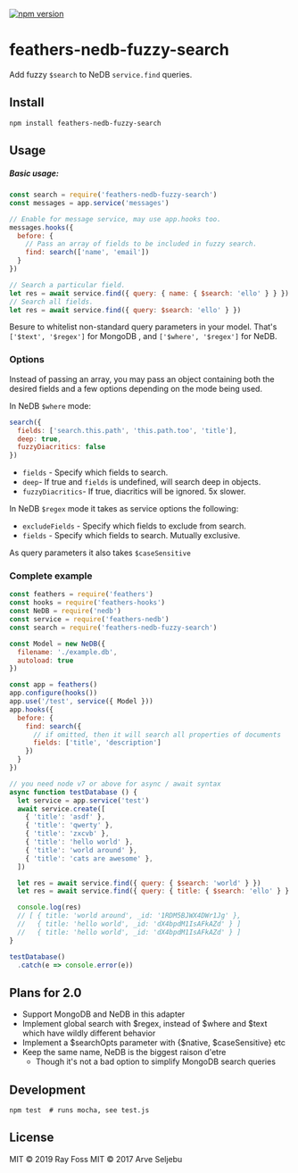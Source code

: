 [![npm version](https://badge.fury.io/js/feathers-nedb-fuzzy-search.svg)](https://badge.fury.io/js/feathers-nedb-fuzzy-search)

# feathers-nedb-fuzzy-search
Add fuzzy `$search` to NeDB `service.find` queries.

## Install
```
npm install feathers-nedb-fuzzy-search
```

## Usage

##### Basic usage:

```js
const search = require('feathers-nedb-fuzzy-search')
const messages = app.service('messages')

// Enable for message service, may use app.hooks too.
messages.hooks({
  before: {
    // Pass an array of fields to be included in fuzzy search.
    find: search(['name', 'email'])
  }
})

// Search a particular field.
let res = await service.find({ query: { name: { $search: 'ello' } } })
// Search all fields.
let res = await service.find({ query: $search: 'ello' } })
```
Besure to whitelist non-standard query parameters in your model.
That's `['$text', '$regex']` for MongoDB , and `['$where', '$regex']` for NeDB. 

### Options

Instead of passing an array, you may pass an object containing both the desired
fields and a few options depending on the mode being used.

In NeDB `$where` mode:

```js
search({
  fields: ['search.this.path', 'this.path.too', 'title'],
  deep: true,
  fuzzyDiacritics: false
})
```

- `fields` - Specify which fields to search.
- `deep`- If true and `fields` is undefined, will search deep in objects.
- `fuzzyDiacritics`- If true, diacritics will be ignored. 5x slower.

In NeDB `$regex` mode it takes as service options the following:

- `excludeFields` - Specify which fields to exclude from search.
- `fields` - Specify which fields to search. Mutually exclusive. 

As query parameters it also takes `$caseSensitive`

### Complete example
```js
const feathers = require('feathers')
const hooks = require('feathers-hooks')
const NeDB = require('nedb')
const service = require('feathers-nedb')
const search = require('feathers-nedb-fuzzy-search')

const Model = new NeDB({
  filename: './example.db',
  autoload: true
})

const app = feathers()
app.configure(hooks())
app.use('/test', service({ Model }))
app.hooks({
  before: {
    find: search({
      // if omitted, then it will search all properties of documents
      fields: ['title', 'description']
    })
  }
})

// you need node v7 or above for async / await syntax
async function testDatabase () {
  let service = app.service('test')
  await service.create([
    { 'title': 'asdf' },
    { 'title': 'qwerty' },
    { 'title': 'zxcvb' },
    { 'title': 'hello world' },
    { 'title': 'world around' },
    { 'title': 'cats are awesome' },
  ])

  let res = await service.find({ query: { $search: 'world' } })
  let res = await service.find({ query: { title: { $search: 'ello' } } })

  console.log(res)
  // [ { title: 'world around', _id: '1RDM5BJWX4DWr1Jg' },
  //   { title: 'hello world', _id: 'dX4bpdM1IsAFkAZd' } ]
  //   { title: 'hello world', _id: 'dX4bpdM1IsAFkAZd' } ]
}

testDatabase()
  .catch(e => console.error(e))
```

## Plans for 2.0
- Support MongoDB and NeDB in this adapter
- Implement global search with $regex, instead of $where and $text which have
wildly different behavior
- Implement a $searchOpts parameter with {$native, $caseSensitive} etc
- Keep the same name, NeDB is the biggest raison d'etre
  - Though it's not a bad option to simplify MongoDB search queries

## Development
```
npm test  # runs mocha, see test.js
```

## License
MIT © 2019 Ray Foss
MIT © 2017 Arve Seljebu
